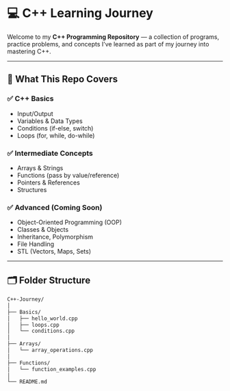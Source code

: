 # 💻 C++ Learning Journey

Welcome to my **C++ Programming Repository** — a collection of programs, practice problems, and concepts I’ve learned as part of my journey into mastering C++.

---

## 📘 What This Repo Covers

### ✅ C++ Basics
- Input/Output
- Variables & Data Types
- Conditions (if-else, switch)
- Loops (for, while, do-while)

### ✅ Intermediate Concepts
- Arrays & Strings
- Functions (pass by value/reference)
- Pointers & References
- Structures

### ✅ Advanced (Coming Soon)
- Object-Oriented Programming (OOP)
- Classes & Objects
- Inheritance, Polymorphism
- File Handling
- STL (Vectors, Maps, Sets)

---

## 🗂️ Folder Structure

```bash
C++-Journey/
│
├── Basics/
│   ├── hello_world.cpp
│   ├── loops.cpp
│   └── conditions.cpp
│
├── Arrays/
│   └── array_operations.cpp
│
├── Functions/
│   └── function_examples.cpp
│
└── README.md
